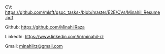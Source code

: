 CV: https://github.com/mlsft/gsoc_tasks-/blob/master/E2E/CVs/Minahil_Resume.pdf

Github: https://github.com/MinahilRaza

LinkedIn: https://www.linkedin.com/in/minahil-rz

Gmail: minahilrz@gmail.com

